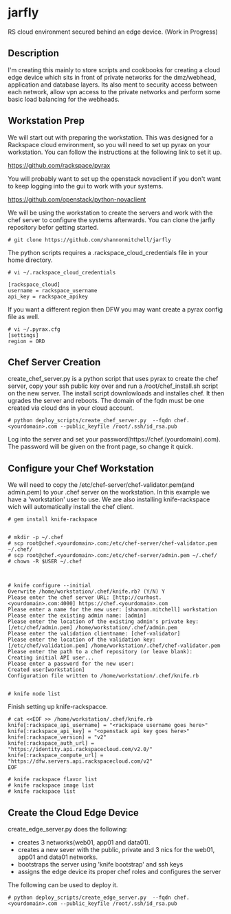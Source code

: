 jarfly
======

RS cloud environment secured behind an edge device. (Work in Progress)


Description
-----------

I'm creating this mainly to store scripts and cookbooks for creating a cloud edge device which sits in front of private networks for the dmz/webhead, application and database layers.  Its also ment to security access between each network, allow vpn access to the private networks and perform some basic load balancing for the webheads.


Workstation Prep
----------------

We will start out with preparing the workstation.  This was designed for a Rackspace cloud environment, so you will need to set up pyrax on your workstation. You can follow the instructions at the following link to set it up.

https://github.com/rackspace/pyrax


You will probably want to set up the openstack novaclient if you don't want to keep logging into the gui to work with your systems. 

https://github.com/openstack/python-novaclient


We will be using the workstation to create the servers and work with the chef server to configure the systems afterwards.  You can clone the jarfly repository befor getting started.

    # git clone https://github.com/shannonmitchell/jarfly


The python scripts requires a .rackspace_cloud_credentials file in your home directory. 

    # vi ~/.rackspace_cloud_credentials

    [rackspace_cloud]
    username = rackspace_username
    api_key = rackspace_apikey

If you want a different region then DFW you may want create a pyrax config file as well. 

    # vi ~/.pyrax.cfg
    [settings]
    region = ORD





Chef Server Creation
--------------------

create_chef_server.py is a python script that uses pyrax to create the chef server, copy your ssh public key over and run a /root/chef_install.sh script on the new server.  The install script downlowloads and installes chef.  It then ugrades the server and reboots.  The domain of the fqdn must be one created via cloud dns in your cloud account.

    # python deploy_scripts/create_chef_server.py  --fqdn chef.<yourdomain>.com --public_keyfile /root/.ssh/id_rsa.pub


Log into the server and set your password(https://chef.(yourdomain).com).  The password will be given on the front page, so change it quick. 





Configure your Chef Workstation
--------------------------------

We will need to copy the /etc/chef-server/chef-validator.pem(and admin.pem) to your .chef server on the workstation.  In this example we have a 'workstation' user to use.  We are also installing knife-rackspace wich will automatically install the chef client.


    # gem install knife-rackspace


    # mkdir -p ~/.chef
    # scp root@chef.<yourdomain>.com:/etc/chef-server/chef-validator.pem ~/.chef/
    # scp root@chef.<yourdomain>.com:/etc/chef-server/admin.pem ~/.chef/
    # chown -R $USER ~/.chef



    # knife configure --initial
    Overwrite /home/workstation/.chef/knife.rb? (Y/N) Y
    Please enter the chef server URL: [http://curhost.<yourdomain>.com:4000] https://chef.<yourdomain>.com
    Please enter a name for the new user: [shannon.mitchell] workstation
    Please enter the existing admin name: [admin] 
    Please enter the location of the existing admin's private key: [/etc/chef/admin.pem] /home/workstation/.chef/admin.pem
    Please enter the validation clientname: [chef-validator] 
    Please enter the location of the validation key: [/etc/chef/validation.pem] /home/workstation/.chef/chef-validator.pem
    Please enter the path to a chef repository (or leave blank): 
    Creating initial API user...
    Please enter a password for the new user: 
    Created user[workstation]
    Configuration file written to /home/workstation/.chef/knife.rb


    # knife node list



Finish setting up knife-rackspacce.


    # cat <<EOF >> /home/workstation/.chef/knife.rb
    knife[:rackspace_api_username] = "<rackspace username goes here>"
    knife[:rackspace_api_key] = "<openstack api key goes here>"
    knife[:rackspace_version] = "v2"
    knife[:rackspace_auth_url] = "https://identity.api.rackspacecloud.com/v2.0/"
    knife[:rackspace_compute_url] = "https://dfw.servers.api.rackspacecloud.com/v2"
    EOF

    # knife rackspace flavor list
    # knife rackspace image list
    # knife rackspace list





Create the Cloud Edge Device
----------------------------

create_edge_server.py does the following:

  * creates 3 networks(web01, app01 and data01). 
  * creates a new sever with the public, private and 3 nics for the web01, app01 and data01 networks.
  * bootstraps the server using 'knife bootstrap' and ssh keys
  * assigns the edge device its proper chef roles and configures the server

The following can be used to deploy it.

    # python deploy_scripts/create_edge_server.py  --fqdn chef.<yourdomain>.com --public_keyfile /root/.ssh/id_rsa.pub

